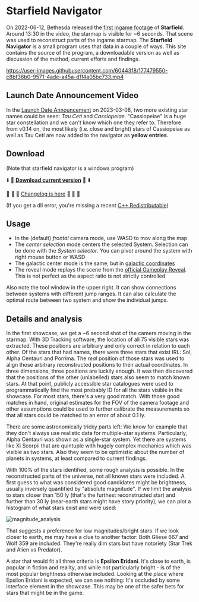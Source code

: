 # Starfield Navigator

On 2022-06-12, Bethesda released the [first ingame footage](https://www.youtube.com/watch?v=zmb2FJGvnAw) of **Starfield**. Around 13:30 in the video, the starmap is visible for ~6 seconds. That scene was used to reconstruct parts of the ingame starmap. The **Starfield Navigator** is a small program uses that data in a couple of ways. This site contains the source of the program, a downloadable version as well as discussion of the method, current efforts and findings.

https://user-images.githubusercontent.com/6044318/177479550-c8bf36b0-9571-4ade-a45a-d1f4a05bc733.mp4

## Launch Date Announcement Video
In the [Launch Date Announcement](https://www.youtube.com/watch?v=raWbElTCea8) on 2023-03-08, two more existing star names could be seen: *Tau Ceti* and *Cassiopeiae*. "Cassiopeiae" is a huge star constellation and we can't know which one they refer to. Therefore from v0.14 on, the most likely (i.e. close and bright) stars of Cassiopeiae as well as Tau Ceti are now added to the navigator as **yellow entries**.

## Download
(Note that starfield navigator is a windows program)

:arrow_down: :floppy_disk: [**Download current version**](https://github.com/s9w/starfield-navigator/releases/latest/download/starfield_navigator.zip) :floppy_disk: :arrow_down:

:parrot: :rabbit2: :turtle: [Changelog is here](changelog.md) :sauropod: :frog: :elephant:

(If you get a dll error, you're missing a recent [C++ Redistributable](https://aka.ms/vs/17/release/vc_redist.x64.exe))

## Usage
- In the (default) *frontal* camera mode, use WASD to mov along the map
- The *center selection* mode centers the selected System. Selection can be done with the *System selector*. You can pivot around the system with right mouse button or WASD
- The galactic center mode is the same, but in [galactic coordinates](https://en.wikipedia.org/wiki/Galactic_coordinate_system)
- The reveal mode replays the scene from the [official Gameplay Reveal](https://youtu.be/zmb2FJGvnAw?t=810). This is not perfect as the aspect ratio is not strictly controlled

Also note the tool window in the upper right. It can show connections between systems with different jump ranges. It can also calculate the optimal route between two system and show the individual jumps.

## Details and analysis
In the first showcase, we get a ~6 second shot of the camera moving in the starmap. With 3D Tracking software, the location of all 75 visible stars was extracted. These positions are arbitrary and only correct in relation to each other. Of the stars that had names, there were three stars that exist IRL: Sol, Alpha Centauri and Porrima. The *real* position of those stars was used to align those arbitrary reconstructed positions to their actual coordinates. In three dimensions, three positions are luckily enough. It was then discovered that the positions of the other (unlabelled) stars also seem to match known stars. At that point, publicly accessible star catalogues were used to programmatically find the most probably ID for all the stars visible in the showcase. For most stars, there's a very good match. With those good matches in hand, original estimates for the FOV of the camera footage and other assumptions could be used to further calibrate the measurements so that all stars could be matched to an error of about 0.1 ly.

There are some astronomically tricky parts left: We know for example that they don't always use realistic data for multiple-star systems. Particularly, Alpha Centauri was shown as a single-star system. Yet there are systems like Xi Scorpii that are quintuple with hugely complex mechanics which was visible as two stars. Also they seem to be optimistic about the number of planets in systems, at least compared to current findings.

With 100% of the stars identified, some rough analysis is possible. In the reconstructed parts of the universe, not all known stars were included. A first guess to what was considered good candidates might be brightness, usually inversely quantified by "absolute magnitude". If we limit the analysis to stars closer than 150 ly (that's the furthest reconstructed star) and further than 30 ly (near-earth stars might have story priority), we can plot a histogram of what stars exist and were used:

![magnitude_analysis](https://user-images.githubusercontent.com/6044318/178492776-1e03e154-78f6-4fc3-b839-d6bc883c482c.png)

That suggests a preference for low magnitudes/bright stars. If we look closer to earth, me may have a clue to another factor: Both Gliese 667 and Wolf 359 are included. They're really dim stars but have notoriety (Star Trek and Alien vs Predator).

A star that would fit all three criteria is **Epsilon Eridani**. It's close to earth, is popular in fiction and reality, and while not particularly bright - is of the most popular brightness otherwise included. Looking at the place where Epsilon Eridani is expected, we can see nothing: It's occluded by some interface element in the showcase. This may be one of the safer bets for stars that might be in the game.